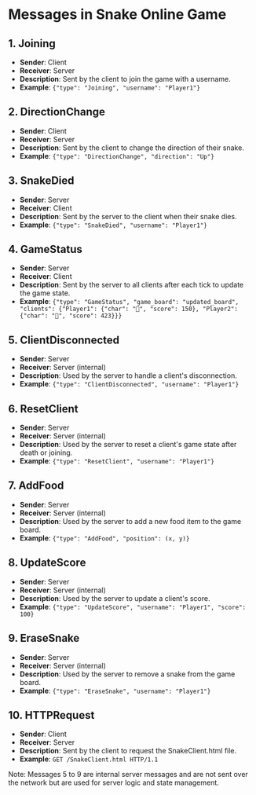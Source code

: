 # Messages in Snake Online Game

## 1. Joining
- **Sender**: Client
- **Receiver**: Server
- **Description**: Sent by the client to join the game with a username.
- **Example**: `{"type": "Joining", "username": "Player1"}`

## 2. DirectionChange
- **Sender**: Client
- **Receiver**: Server
- **Description**: Sent by the client to change the direction of their snake.
- **Example**: `{"type": "DirectionChange", "direction": "Up"}`

## 3. SnakeDied
- **Sender**: Server
- **Receiver**: Client
- **Description**: Sent by the server to the client when their snake dies.
- **Example**: `{"type": "SnakeDied", "username": "Player1"}`

## 4. GameStatus
- **Sender**: Server
- **Receiver**: Client
- **Description**: Sent by the server to all clients after each tick to update the game state.
- **Example**: `{"type": "GameStatus", "game_board": "updated_board", "clients": {"Player1": {"char": "🔴", "score": 150}, "Player2": {"char": "🔵", "score": 423}}}`

## 5. ClientDisconnected
- **Sender**: Server
- **Receiver**: Server (internal)
- **Description**: Used by the server to handle a client's disconnection.
- **Example**: `{"type": "ClientDisconnected", "username": "Player1"}`

## 6. ResetClient
- **Sender**: Server
- **Receiver**: Server (internal)
- **Description**: Used by the server to reset a client's game state after death or joining.
- **Example**: `{"type": "ResetClient", "username": "Player1"}`

## 7. AddFood
- **Sender**: Server
- **Receiver**: Server (internal)
- **Description**: Used by the server to add a new food item to the game board.
- **Example**: `{"type": "AddFood", "position": (x, y)}`

## 8. UpdateScore
- **Sender**: Server
- **Receiver**: Server (internal)
- **Description**: Used by the server to update a client's score.
- **Example**: `{"type": "UpdateScore", "username": "Player1", "score": 100}`

## 9. EraseSnake
- **Sender**: Server
- **Receiver**: Server (internal)
- **Description**: Used by the server to remove a snake from the game board.
- **Example**: `{"type": "EraseSnake", "username": "Player1"}`

## 10. HTTPRequest
- **Sender**: Client
- **Receiver**: Server
- **Description**: Sent by the client to request the SnakeClient.html file.
- **Example**: `GET /SnakeClient.html HTTP/1.1`

Note: Messages 5 to 9 are internal server messages and are not sent over the network but are used for server logic and state management.
